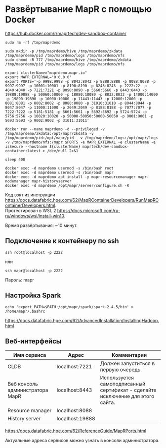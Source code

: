 # Развёртывание MapR с помощью Docker

https://hub.docker.com/r/maprtech/dev-sandbox-container

```
sudo rm -rf /tmp/maprdemo

sudo mkdir -p /tmp/maprdemo/hive /tmp/maprdemo/zkdata /tmp/maprdemo/pid /tmp/maprdemo/logs /tmp/maprdemo/nfs
sudo chmod -R 777 /tmp/maprdemo/hive /tmp/maprdemo/zkdata /tmp/maprdemo/pid /tmp/maprdemo/logs /tmp/maprdemo/nfs

export clusterName="maprdemo.mapr.io"
export MAPR_EXTERNAL='0.0.0.0'
export PORTS='-p 9998:9998 -p 8042:8042 -p 8888:8888 -p 8088:8088 -p 9997:9997 -p 10001:10001 -p 8190:8190 -p 8243:8243 -p 2222:22 -p 4040:4040 -p 7221:7221 -p 8090:8090 -p 5660:5660 -p 8443:8443 -p 19888:19888 -p 50060:50060 -p 18080:18080 -p 8032:8032 -p 14000:14000 -p 19890:19890 -p 10000:10000 -p 11443:11443 -p 12000:12000 -p 8081:8081 -p 8002:8002 -p 8080:8080 -p 31010:31010 -p 8044:8044 -p 8047:8047 -p 11000:11000 -p 2049:2049 -p 8188:8188 -p 7077:7077 -p 7222:7222 -p 5181:5181 -p 5661:5661 -p 5692:5692 -p 5724:5724 -p 5756:5756 -p 10020:10020 -p 50000-50050:50000-50050 -p 9001:9001 -p 5693:5693 -p 9002:9002 -p 31011:31011'

docker run --name maprdemo -d --privileged -v /tmp/maprdemo/zkdata:/opt/mapr/zkdata -v /tmp/maprdemo/pid:/opt/mapr/pid  -v /tmp/maprdemo/logs:/opt/mapr/logs  -v /tmp/maprdemo/nfs:/mapr $PORTS -e MAPR_EXTERNAL -e clusterName -e isSecure --hostname ${clusterName} maprtech/dev-sandbox-container:latest > /dev/null 2>&1

sleep 400

docker exec -d maprdemo usermod -s /bin/bash root
docker exec -d maprdemo usermod -s /bin/bash mapr
docker exec -d maprdemo apt install -y mapr-resourcemanager mapr-nodemanager mapr-historyserver
docker exec -d maprdemo /opt/mapr/server/configure.sh -R

```

Код взят из инструкции https://docs.datafabric.hpe.com/62/MapRContainerDevelopers/RunMapRContainerDevelopers.html.   
Протестирован в WSL 2 https://docs.microsoft.com/ru-ru/windows/wsl/install-win10.

Время развёртывания: ~10 минут.

## Подключение к контейнеру по ssh

```
ssh root@localhost -p 2222
```
или
```
ssh mapr@localhost -p 2222
```

Пароль: mapr


## Настройка Spark

```
echo 'export PATH=$PATH:/opt/mapr/spark/spark-2.4.5/bin' > /home/mapr/.bashrc
```

https://docs.datafabric.hpe.com/62/AdvancedInstallation/InstallingHadoop.html

## Веб-интерфейсы

| Имя сервиса | Адрес | Комментарии |
|---|---|---|
| CLDB | localhost:7221  | Должен запуститься в первую очередь. |
| Веб консоль администратора MapR | localhost:8443  | Используется самоподписанный сертификат - сделайте исключение для этого сайта. |
| Resource manager | localhost:8088  | |
| History server | localhost:19888 | |

https://docs.datafabric.hpe.com/62/ReferenceGuide/MapRPorts.html

Актуальные адреса сервисов можно узнать в консоли администратора.
